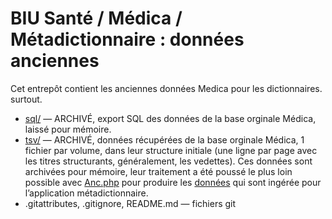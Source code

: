 # BIU Santé / Médica / Métadictionnaire : données anciennes

Cet entrepôt contient les anciennes données Medica pour les dictionnaires.
surtout.
* [sql/](sql/) — ARCHIVÉ, export SQL des données de la base orginale Médica, laissé pour mémoire.
* [tsv/](tsv/) — ARCHIVÉ, données récupérées de la base orginale Médica, 1 fichier par volume, dans leur structure initiale (une ligne par page avec les titres structurants, généralement, les vedettes). Ces données sont archivées pour mémoire, leur traitement a été poussé le plus loin possible avec [Anc.php](scripts/Anc.php) pour produire les [données](https://github.com/biusante/medict_sql/tree/main/src_tsv/) qui sont ingérée pour l’application métadictionnaire.
* .gitattributes, .gitignore, README.md — fichiers git
